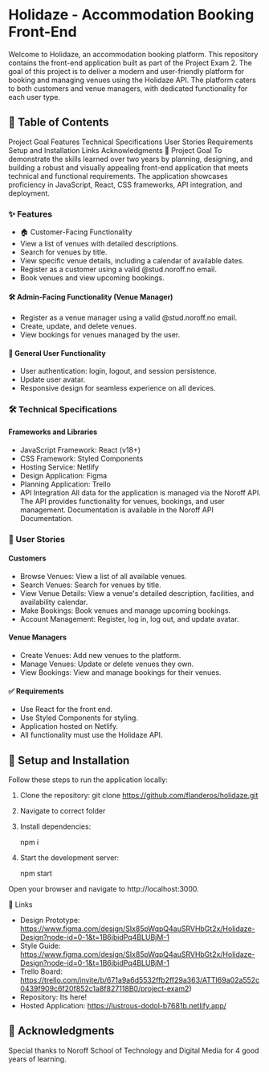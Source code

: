 # Holidaze - Accommodation Booking Front-End

Welcome to Holidaze, an accommodation booking platform. This repository contains the front-end application built as part of the Project Exam 2. The goal of this project is to deliver a modern and user-friendly platform for booking and managing venues using the Holidaze API. The platform caters to both customers and venue managers, with dedicated functionality for each user type.

## 📖 Table of Contents

Project Goal
Features
Technical Specifications
User Stories
Requirements
Setup and Installation
Links
Acknowledgments
🎯 Project Goal
To demonstrate the skills learned over two years by planning, designing, and building a robust and visually appealing front-end application that meets technical and functional requirements. The application showcases proficiency in JavaScript, React, CSS frameworks, API integration, and deployment.

### ✨ Features

- 🏠 Customer-Facing Functionality
- View a list of venues with detailed descriptions.
- Search for venues by title.
- View specific venue details, including a calendar of available dates.
- Register as a customer using a valid @stud.noroff.no email.
- Book venues and view upcoming bookings.

#### 🛠️ Admin-Facing Functionality (Venue Manager)

- Register as a venue manager using a valid @stud.noroff.no email.
- Create, update, and delete venues.
- View bookings for venues managed by the user.

#### 👥 General User Functionality

- User authentication: login, logout, and session persistence.
- Update user avatar.
- Responsive design for seamless experience on all devices.

### 🛠 Technical Specifications

#### Frameworks and Libraries

- JavaScript Framework: React (v18+)
- CSS Framework: Styled Components
- Hosting Service: Netlify
- Design Application: Figma
- Planning Application: Trello
- API Integration
  All data for the application is managed via the Noroff API. The API provides functionality for venues, bookings, and user management. Documentation is available in the Noroff API Documentation.

### 📜 User Stories

#### Customers

- Browse Venues: View a list of all available venues.
- Search Venues: Search for venues by title.
- View Venue Details: View a venue's detailed description, facilities, and availability calendar.
- Make Bookings: Book venues and manage upcoming bookings.
- Account Management: Register, log in, log out, and update avatar.

#### Venue Managers

- Create Venues: Add new venues to the platform.
- Manage Venues: Update or delete venues they own.
- View Bookings: View and manage bookings for their venues.

#### ✅ Requirements

- Use React for the front end.
- Use Styled Components for styling.
- Application hosted on Netlify.
- All functionality must use the Holidaze API.

## 🚀 Setup and Installation

Follow these steps to run the application locally:

1. Clone the repository:
   git clone https://github.com/flanderos/holidaze.git

2. Navigate to correct folder

3. Install dependencies:

   npm i

4. Start the development server:

   npm start

Open your browser and navigate to http://localhost:3000.

🔗 Links

- Design Prototype: https://www.figma.com/design/SIx85pWqpQ4auSRVHbGt2x/Holidaze-Design?node-id=0-1&t=1B6jbidPq4BLUBjM-1
- Style Guide: https://www.figma.com/design/SIx85pWqpQ4auSRVHbGt2x/Holidaze-Design?node-id=0-1&t=1B6jbidPq4BLUBjM-1
- Trello Board: https://trello.com/invite/b/671a9a6d5532ffb2ff29a363/ATTI69a02a552c0439f909c6f20f852c1a8f827118B0/project-exam2)
- Repository: Its here!
- Hosted Application: https://lustrous-dodol-b7681b.netlify.app/

## 🙌 Acknowledgments

Special thanks to Noroff School of Technology and Digital Media for 4 good years of learning.
